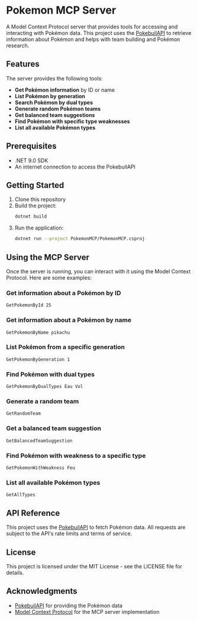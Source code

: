 # Pokemon MCP Server

A Model Context Protocol server that provides tools for accessing and interacting with Pokémon data. This project uses the [PokebuilAPI](https://pokebuildapi.fr/api/v1) to retrieve information about Pokémon and helps with team building and Pokémon research.

## Features

The server provides the following tools:

- **Get Pokémon information** by ID or name
- **List Pokémon by generation**
- **Search Pokémon by dual types**
- **Generate random Pokémon teams**
- **Get balanced team suggestions**
- **Find Pokémon with specific type weaknesses**
- **List all available Pokémon types**

## Prerequisites

- .NET 9.0 SDK
- An internet connection to access the PokebuilAPI

## Getting Started

1. Clone this repository
2. Build the project:
   ```bash
   dotnet build
   ```
3. Run the application:
   ```bash
   dotnet run --project PokemonMCP/PokemonMCP.csproj
   ```

## Using the MCP Server

Once the server is running, you can interact with it using the Model Context Protocol. Here are some examples:

### Get information about a Pokémon by ID
```
GetPokemonById 25
```

### Get information about a Pokémon by name
```
GetPokemonByName pikachu
```

### List Pokémon from a specific generation
```
GetPokemonByGeneration 1
```

### Find Pokémon with dual types
```
GetPokemonByDualTypes Eau Vol
```

### Generate a random team
```
GetRandomTeam
```

### Get a balanced team suggestion
```
GetBalancedTeamSuggestion
```

### Find Pokémon with weakness to a specific type
```
GetPokemonWithWeakness Feu
```

### List all available Pokémon types
```
GetAllTypes
```

## API Reference

This project uses the [PokebuilAPI](https://pokebuildapi.fr/api/v1) to fetch Pokémon data. All requests are subject to the API's rate limits and terms of service.

## License

This project is licensed under the MIT License - see the LICENSE file for details.

## Acknowledgments

- [PokebuilAPI](https://pokebuildapi.fr/) for providing the Pokémon data
- [Model Context Protocol](https://github.com/microsoft/modelcontextprotocol) for the MCP server implementation
